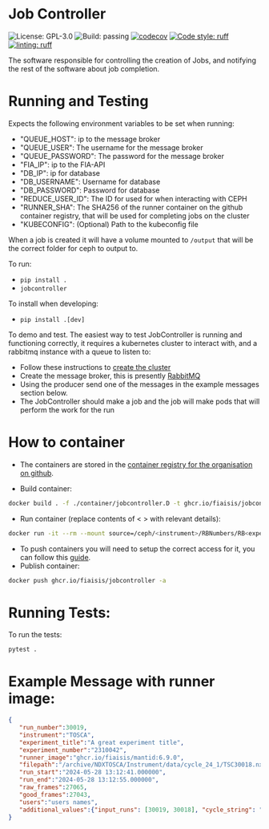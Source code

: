 # Job Controller

![License: GPL-3.0](https://img.shields.io/github/license/fiaisis/jobcontroller)
![Build: passing](https://img.shields.io/github/actions/workflow/status/fiaisis/jobcontroller/tests.yml?branch=main)
[![codecov](https://codecov.io/github/fiaisis/jobcontroller/branch/main/graph/badge.svg?token=XR6PCJ1VR8)](https://codecov.io/github/fiaisis/jobcontroller)
[![Code style: ruff](https://img.shields.io/badge/code%20style-ruff-30173d)](https://docs.astral.sh/ruff/)
[![linting: ruff](https://img.shields.io/badge/linting-ruff-30173d)](https://docs.astral.sh/ruff/)

The software responsible for controlling the creation of Jobs, and notifying the rest of the software about job completion.

# Running and Testing

Expects the following environment variables to be set when running:

- "QUEUE_HOST": ip to the message broker
- "QUEUE_USER": The username for the message broker
- "QUEUE_PASSWORD": The password for the message broker
- "FIA_IP": ip to the FIA-API
- "DB_IP": ip for database
- "DB_USERNAME": Username for database
- "DB_PASSWORD": Password for database
- "REDUCE_USER_ID": The ID for used for when interacting with CEPH
- "RUNNER_SHA": The SHA256 of the runner container on the github container registry, that will be used for completing jobs on the cluster
- "KUBECONFIG": (Optional) Path to the kubeconfig file

When a job is created it will have a volume mounted to `/output` that will be the correct folder for ceph to output to.

To run:

- `pip install .`
- `jobcontroller`

To install when developing:

- `pip install .[dev]`

To demo and test. The easiest way to test JobController is running and functioning correctly, it requires a kubernetes cluster to interact with, and a rabbitmq instance with a queue to listen to:

- Follow these instructions to [create the cluster](https://github.com/fiaisis/k8s#developing-using-a-local-cluster)
- Create the message broker, this is presently [RabbitMQ](https://www.rabbitmq.com/download.html)
- Using the producer send one of the messages in the example messages section below.
- The JobController should make a job and the job will make pods that will perform the work for the run

# How to container

- The containers are stored in
  the [container registry for the organisation on github](https://github.com/orgs/fiaisis/packages).

- Build container:
```bash
docker build . -f ./container/jobcontroller.D -t ghcr.io/fiaisis/jobcontroller
```

- Run container (replace contents of < > with relevant details):
```bash
docker run -it --rm --mount source=/ceph/<instrument>/RBNumbers/RB<experiment number>,target=/output --name jobcontroller ghcr.io/fiaisis/jobcontroller
```

- To push containers you will need to setup the correct access for it, you can follow
  this [guide](https://docs.github.com/en/packages/working-with-a-github-packages-registry/working-with-the-container-registry#authenticating-to-the-container-registry).
- Publish container:
```bash
docker push ghcr.io/fiaisis/jobcontroller -a
```

# Running Tests:

To run the tests:

```bash
pytest .
```

# Example Message with runner image:
```json
{
   "run_number":30019,
   "instrument":"TOSCA",
   "experiment_title":"A great experiment title",
   "experiment_number":"2310042",
   "runner_image":"ghcr.io/fiaisis/mantid:6.9.0",
   "filepath":"/archive/NDXTOSCA/Instrument/data/cycle_24_1/TSC30018.nxs",
   "run_start":"2024-05-28 13:12:41.000000",
   "run_end":"2024-05-28 13:12:55.000000",
   "raw_frames":27065,
   "good_frames":27043,
   "users":"users names",
   "additional_values":{"input_runs": [30019, 30018], "cycle_string": "cycle_24_1"}
}
```

